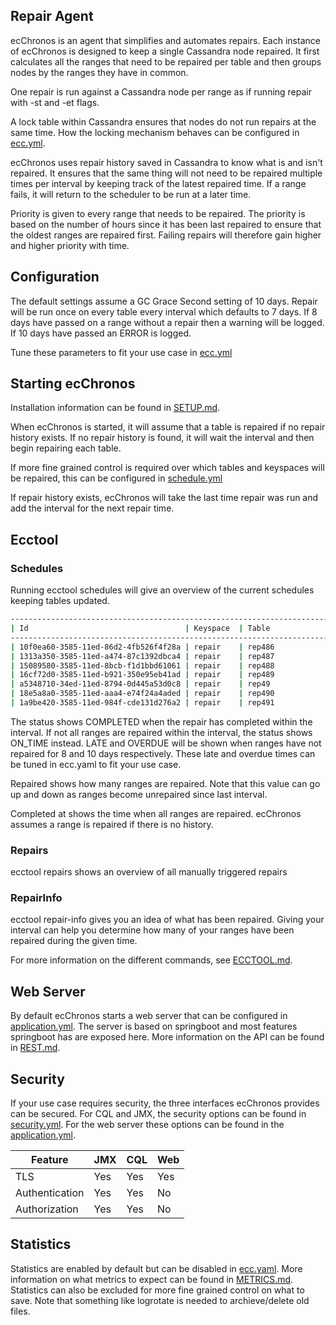 
## Repair Agent
ecChronos is an agent that simplifies and automates repairs. Each instance of ecChronos is designed to keep a single Cassandra node repaired.
It first calculates all the ranges that need to be repaired per table and then groups nodes by the ranges they have in common.

One repair is run against a Cassandra node per range as if running repair with -st and -et flags.

A lock table within Cassandra ensures that nodes do not run repairs at the same time. How the locking mechanism behaves
can be configured in [ecc.yml](../application/src/main/resources/ecc.yml).

ecChronos uses repair history saved in Cassandra to know what is and isn't repaired. It ensures that the same thing
will not need to be repaired multiple times per interval by keeping track of the latest repaired time. If a range fails,
it will return to the scheduler to be run at a later time.

Priority is given to every range that needs to be repaired. The priority is based on the number of hours since it has
been last repaired to ensure that the oldest ranges are repaired first. Failing repairs will therefore gain higher and higher
priority with time.

## Configuration

The default settings assume a GC Grace Second setting of 10 days. Repair will be run once on every table every interval which
defaults to 7 days. If 8 days have passed on a range without a repair then a warning will be logged. If 10 days have passed an ERROR is logged.

Tune these parameters to fit your use case in [ecc.yml](../application/src/main/resources/ecc.yml)

## Starting ecChronos

Installation information can be found in [SETUP.md](SETUP.md).

When ecChronos is started, it will assume that a table is repaired if no repair history exists.
If no repair history is found, it will wait the interval and then begin repairing each table.

If more fine grained control is required over which tables and keyspaces will be repaired,
this can be configured in [schedule.yml](../application/src/main/resources/schedule.yml)

If repair history exists, ecChronos will take the last time repair was run and add the interval for the next repair time.


## Ecctool



### Schedules

Running ecctool schedules will give an overview of the current schedules keeping tables updated.


```bash
----------------------------------------------------------------------------------------------------------------------------------------------------
| Id                                   | Keyspace  | Table                   | Status    | Repaired(%) | Completed at        | Next repair         | 
----------------------------------------------------------------------------------------------------------------------------------------------------
| 10f0ea60-3585-11ed-86d2-4fb526f4f28a | repair    | rep486                  | ON_TIME   | 24.22       | 2022-09-20 10:00:35 | 2022-09-20 12:00:33 | 
| 1313a350-3585-11ed-a474-87c1392dbca4 | repair    | rep487                  | ON_TIME   | 0.00        | 2022-09-20 10:00:35 | 2022-09-20 12:00:35 | 
| 15089580-3585-11ed-8bcb-f1d1bbd61061 | repair    | rep488                  | ON_TIME   | 0.00        | 2022-09-20 10:00:35 | 2022-09-20 12:00:35 | 
| 16cf72d0-3585-11ed-b921-350e95eb41ad | repair    | rep489                  | ON_TIME   | 0.00        | 2022-09-20 10:00:35 | 2022-09-20 12:00:35 | 
| a5348710-34ed-11ed-8794-0d445a53d0c8 | repair    | rep49                   | ON_TIME   | 0.00        | 2022-09-20 10:00:35 | 2022-09-20 12:00:35 | 
| 18e5a8a0-3585-11ed-aaa4-e74f24a4aded | repair    | rep490                  | ON_TIME   | 0.00        | 2022-09-20 10:00:35 | 2022-09-20 12:00:35 | 
| 1a9be420-3585-11ed-984f-cde131d276a2 | repair    | rep491                  | ON_TIME   | 0.00        | 2022-09-20 10:00:35 | 2022-09-20 12:00:35 | 
```

The status shows COMPLETED when the repair has completed within the interval. If not all ranges are repaired within the interval, the status
shows ON_TIME instead. LATE and OVERDUE will be shown when ranges have not repaired for 8 and 10 days respectively. These late and overdue times can be tuned in ecc.yaml
to fit your use case.

Repaired shows how many ranges are repaired. Note that this value can go up and down as ranges become unrepaired since last interval.

Completed at shows the time when all ranges are repaired. ecChronos assumes a range is repaired if there is no history.

### Repairs

ecctool repairs shows an overview of all manually triggered repairs

### RepairInfo

ecctool repair-info gives you an idea of what has been repaired. Giving your interval can help you determine how many of your ranges have been
repaired during the given time.

For more information on the different commands, see [ECCTOOL.md](autogenerated/ECCTOOL.md).


## Web Server

By default ecChronos starts a web server that can be configured in [application.yml](../application/src/main/resources/application.yml).
The server is based on springboot and most features springboot has are exposed here. More information on the API can be found in [REST.md](REST.md).


## Security

If your use case requires security, the three interfaces ecChronos provides can be secured.
For CQL and JMX, the security options can be found in [security.yml](../application/src/main/resources/security.yml).
For the web server these options can be found in the [application.yml](../application/src/main/resources/application.yml).

| Feature        	| JMX 	| CQL 	| Web 	|
|----------------	|-----	|-----	|-----	|
| TLS            	| Yes 	| Yes 	| Yes 	|
| Authentication 	| Yes 	| Yes 	| No  	|
| Authorization  	| Yes 	| Yes 	| No  	|


## Statistics

Statistics are enabled by default but can be disabled in [ecc.yaml](../application/src/main/resources/ecc.yml). More information on
what metrics to expect can be found in [METRICS.md](METRICS.md). Statistics can also be excluded for more fine grained control on what to save.
Note that something like logrotate is needed to archieve/delete old files.